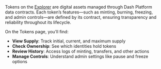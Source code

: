 Tokens on the [Explorer](/) are digital assets managed through Dash Platform data contracts. Each token’s features—such as minting, burning, freezing, and admin controls—are defined by its contract, ensuring transparency and reliability throughout its lifecycle.

On the Tokens page, you’ll find:
- **View Supply**: Track initial, current, and maximum supply
- **Check Ownership**: See which identities hold tokens
- **Review History**: Access logs of minting, transfers, and other actions
- **Manage Controls**: Understand admin settings like pause and freeze options
